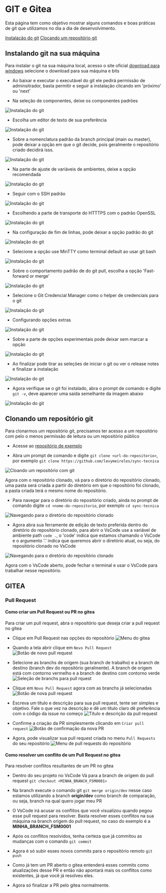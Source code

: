 # GIT e Gitea

Esta página tem como objetivo mostrar alguns comandos e boas práticas de git que utilizamos no dia a dia de desenvolvimento.

[Instalação do git](#instalando-git-na-sua-máquina)
[Clocando um repositório git](#clonando-um-repositório-git)

## Instalando git na sua máquina

Para instalar o git na sua máquina local, acesso o site oficial [download para windows](https://git-scm.com/download/win) selecione o download para sua máquina e bits

- Ao baixar e executar o executável do git ele pedirá permissão de adminsitrador, basta permitir e seguir a instalação clicando em 'próximo' ou 'next'

- Na seleção de componentes, deixe os componentes padrões

![Instalação do git](./public/images/git1.png)

- Escolha um editor de texto de sua preferência

![Instalação do git](./public/images/git2.png)

- Sobre a nomenclatura padrão da branch principal (main ou master), pode deixar a opção em que o git decide, pois geralmente o repositório criado decidirá isss.

![Instalação do git](./public/images/git3.png)

- Na parte de ajuste de variáveis de ambientes, deixe a opção recomendada

![Instalação do git](./public/images/git4.png)

- Seguir com o SSH padrão

![Instalação do git](./public/images/git5.png)

- Escolhendo a parte de transporte do HTTTPS com o padrão OpenSSL

![Instalação do git](./public/images/git6.png)

- Na configuração de fim de linhas, pode deixar a opção padrão do git

![Instalação do git](./public/images/git7.png)

- Selecione a opção use MinTTY como terminal default ao usar git bash

![Instalação do git](./public/images/git8.png)

- Sobre o comportamento padrão de do git pull, escolha a opção 'Fast-forward or merge'

![Instalação do git](./public/images/git9.png)

- Selecione o Git Credencial Manager como o helper de credenciais para o git

![Instalação do git](./public/images/git10.png)

- Configurando opções extras

![Instalação do git](./public/images/git11.png)

- Sobre a parte de opções experimentais pode deixar sem marcar a opção

![Instalação do git](./public/images/git12.png)

- Ao finalizar pode tirar as seleções de iniciar o git ou ver o release notes e finalizar a instalação

![Instalação do git](./public/images/git13.png)

- Agora verifique se o git foi instalado, abra o prompt de comando e digite `git -v`, deve aparecer uma saída semelhante da imagem abaixo

![Instalação do git](./public/images/git14.png)

## Clonando um repositório git

Para clonarmos um repositório git, precisamos ter acesso a um repositório com pelo o menos permissão de leitura ou um repositório público

- Acesse ao [repositório de exemplo](https://github.com/levymeireles/sync-tecnica)

- Abra um prompt de comando e digite `git clone <url-do-repositorio>`, por exemplo `git clone https://github.com/levymeireles/sync-tecnica`

![Cloando um repositório com git](./public/images/git15.png)

Agora com o repositório clonado, vá para o diretório do repositório clonado, uma pasta será criada a partir do diretório em que o repositório foi clonado, a pasta criada terá o mesmo nome do repositório.

- Para navegar para o diretório do repositório criado, ainda no prompt de comando digite `cd <nome-do-repositorio`, por exemplo `cd sync-tecnica`
  
![Navegando para o diretório do repositório clonado](./public/images/git16.png)

- Agora abra sua ferramente de edição de texto preferida dentro do diretório do repositório clonado, para abrir o VsCode use a variável de ambiente path `code .`, o 'code' indica que estamos chamando o VsCode e o argumento '.' indica que queremos abrir o diretório atual, ou seja, do repositório clonado no VsCode

![Navegando para o diretório do repositório clonado](./public/images/git17.png)

Agora com o VsCode aberto, pode fechar o terminal e usar o VsCode para trabalhar nesse repositório.

## GITEA

### Pull Request

#### Como criar um Pull Request ou PR no gitea

Para criar um pull request, abra o repositório que deseja criar a pull request no gitea

- Clique em Pull Request nas opções do repositório
![Menu do gitea](./public/images/pr_1.png)

- Quando a tela abrir clique em `Novo Pull Request`
![Botão de novo pull request](./public/images/pr_2.png)

- Selecione as branchs de origem (sua branch de trabalho) e a branch de destino (branch dev do repositório geralmente). A branch de origem está com contorno vermelho e a branch de destino com contorno verde
![Seleção de branchs para pull rquest](./public/images/pr_3.png)

- Clique em `Novo Pull Request` agora com as branchs já selecionadas
![Botão de nova pull request](./public/images/pr_4.png)

- Escreva um título e descrição para sua pull request, tente ser simples e objetivo. Fale o que vez na descrição e dê um título claro dê preferência com o código da issue no começo
![Título e descrição da pull request](./public/images/pr_5.png)

- Confirme a criação da PR simplesmente clicando em `Criar pull request`
![Botão de confirmação da nova PR](./public/images/pr_6.png)

- Agora, pode visualizar sua pull request criada no menu `Pull Requests` do seu repositório
![Menu de pull requests do repositório](./public/images/pr_7.png)

#### Como resolver um conflito de um Pull Request no gitea

Para resolver conflitos resultantes de um PR no gitea

- Dentro do seu projeto no VsCode Vá para a branch de origem do pull request `git checkout <MINHA_BRANCH_FSM0001>`

- Na branch execute o comando git `git merge origin/dev` nesse caso estamos utilizando a branch **origin/dev** como branch de comparação, ou seja, branch na qual quero jogar meu PR

- O VsCode irá acusar os conflitos que você visualizou quando pegou esse pull request para resolver. Basta resolver esses conflitos na sua máquina na branch origem do pull request, no caso do exemplo é a **MINHA_BRANCH_FSM0001**

- Após os conflitos resolvidos, tenha certeza que já commitou as mudanças com o comando `git commit`

- Agora é só subir esses novos commits para o repositório remoto `git push`

- Como já tem um PR aberto o gitea entenderá esses commits como atualizações desse PR e então não apontará mais os conflitos como existentes, já que você já resolveu eles.

- Agora só finalizar a PR pelo gitea normalmente.
